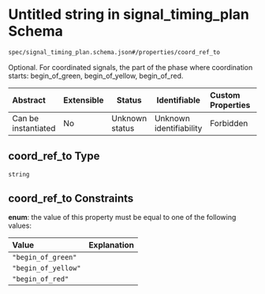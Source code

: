 # Untitled string in signal_timing_plan Schema

```txt
spec/signal_timing_plan.schema.json#/properties/coord_ref_to
```

Optional. For coordinated signals, the part of the phase where coordination starts: begin_of_green, begin_of_yellow, begin_of_red.


| Abstract            | Extensible | Status         | Identifiable            | Custom Properties | Additional Properties | Access Restrictions | Defined In                                                                                          |
| :------------------ | ---------- | -------------- | ----------------------- | :---------------- | --------------------- | ------------------- | --------------------------------------------------------------------------------------------------- |
| Can be instantiated | No         | Unknown status | Unknown identifiability | Forbidden         | Allowed               | none                | [signal_timing_plan.schema.json\*](../../out/signal_timing_plan.schema.json "open original schema") |

## coord_ref_to Type

`string`

## coord_ref_to Constraints

**enum**: the value of this property must be equal to one of the following values:

| Value               | Explanation |
| :------------------ | ----------- |
| `"begin_of_green"`  |             |
| `"begin_of_yellow"` |             |
| `"begin_of_red"`    |             |
